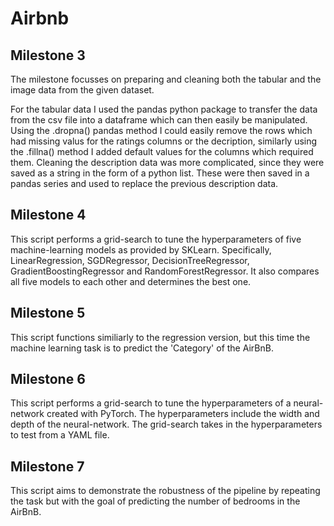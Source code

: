 # Airbnb

## Milestone 3
The milestone focusses on preparing and cleaning both the tabular and the image data from the given dataset.

For the tabular data I used the pandas python package to transfer the data from the csv file into a dataframe which can then easily be manipulated. Using the .dropna() pandas method I could easily remove the rows which had missing valus for the ratings columns or the decription, similarly using the .fillna() method I added default values for the columns which required them. Cleaning the description data was more complicated, since they were saved as a string in the form of a python list. These were then saved in a pandas series and used to replace the previous description data.

## Milestone 4
This script performs a grid-search to tune the hyperparameters of five machine-learning models as provided by SKLearn. Specifically, LinearRegression, SGDRegressor, DecisionTreeRegressor, GradientBoostingRegressor and RandomForestRegressor. It also compares all five models to each other and determines the best one.

## Milestone 5
This script functions similiarly to the regression version, but this time the machine learning task is to predict the 'Category' of the AirBnB.

## Milestone 6
This script performs a grid-search to tune the hyperparameters of a neural-network created with PyTorch. The hyperparameters include the width and depth of the neural-network. The grid-search takes in the hyperparameters to test from a YAML file.

## Milestone 7
This script aims to demonstrate the robustness of the pipeline by repeating the task but with the goal of predicting the number of bedrooms in the AirBnB.
